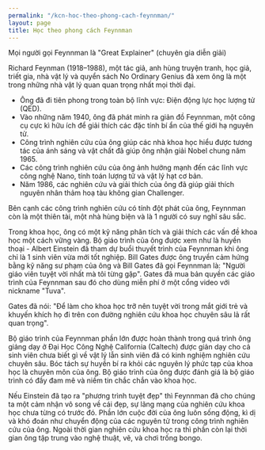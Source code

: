 ```yaml
---
permalink: "/kcn-hoc-theo-phong-cach-feynnman/"
layout: page
title: Học theo phong cách Feynnman
---
```


Mọi người gọi Feynnman là "Great Explainer" (chuyên gia diễn giải)

Richard Feynman (1918–1988), một tác giả, anh hùng truyện tranh, học giả, triết gia, nhà vật lý và quyển sách No Ordinary Genius đã xem ông là một trong những nhà vật lý quan quan trọng nhất mọi thời đại.

* Ông đã đi tiên phong trong toàn bộ lĩnh vực: Điện động lực học lượng tử (QED).
* Vào những năm 1940, ông đã phát minh ra giản đồ Feynnman, một công cụ cực kì hữu ích để giải thích các đặc tính bí ẩn của thế giới hạ nguyên tử.
* Công trình nghiên cứu của ông giúp các nhà khoa học hiểu được tương tác của ánh sáng và vật chất đã giúp ông nhận giải Nobel chung năm 1965.
* Các công trình nghiên cứu của ông ảnh hưởng mạnh đến các lĩnh vực công nghệ Nano, tính toán lượng tử và vật lý hạt cơ bản.
* Năm 1986, các nghiên cứu và giải thích của ông đã giúp giải thích nguyên nhân thảm hoạ tàu không gian Challenger.

Bên cạnh các công trình nghiên cứu có tính đột phát của ông, Feynnman còn là một thiên tài, một nhà hùng biện và là 1 người có suy nghĩ sâu sắc.

Trong khoa học, ông có một kỹ năng phân tích và giải thích các vấn đề khoa học một cách vững vàng. Bộ giáo trình của ông được xem như là huyền thoại - Albert Einstein đã tham dự buổi thuyết trình của Feynnman khi ông chỉ là 1 sinh viên vừa mới tốt nghiệp. Bill Gates được ông truyền cảm hứng bằng kỹ năng sư phạm của ông và Bill Gates đã gọi Feynnman là: "Người giáo viên tuyệt vời nhất mà tôi từng gặp". Gates đã mua bản quyền các giáo trình của Feynnman sau đó cho dùng miễn phí ở một cổng video với nickname "Tuva".

Gates đã nói: "Để làm cho khoa học trỡ nên tuyệt vời trong mắt giới trẻ và khuyến khích họ đi trên con đường nghiên cứu khoa học chuyên sâu lả rất quan trọng".

Bộ giáo trình của Feynnman phần lớn được hoàn thành trong quá trình ông giảng dạy ở Đại Học Công Nghệ California (Caltech) được giản dạy cho cả sinh viên chưa biết gì về vật lý lẫn sinh viên đã có kinh nghiệm nghiên cứu chuyên sâu. Bóc tách sự huyền bí ra khỏi các nguyên lý phức tạp của khoa học là chuyên môn của ông. Bộ giáo trình của ông được đánh giá là bộ giáo trình có đầy đam mê và niềm tin chắc chắn vào khoa học.

Nếu Einstein đã tạo ra "phương trình tuyệt đẹp" thì Feynnman đã cho chúng ta một cảm nhận vô song về cái đẹp, sự lãng mạng của nghiên cứu khoa học chưa từng có trước đó. Phần lớn cuộc đời của ông luôn sống động, kì dị và khó đoán như chuyển động của các nguyên tử trong công trình nghiên cứu của ông. Ngoài thời gian nghiên cứu khoa học ra thì phần còn lại thời gian ông tập trung vào nghệ thuật, vẽ, và chơi trống bongo.
